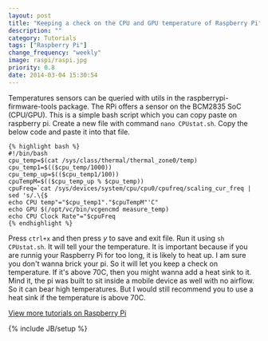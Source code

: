 ```yaml
---
layout: post
title: "Keeping a check on the CPU and GPU temperature of Raspberry Pi"
description: ""
category: Tutorials
tags: ["Raspberry Pi"]
change_frequency: "weekly"
image: raspi/raspi.jpg
priority: 0.8
date: 2014-03-04 15:30:54
---
```


Temperatures sensors can be queried with utils in the raspberrypi-firmware-tools package. The RPi offers a sensor on the BCM2835 SoC (CPU/GPU).
This is a simple bash script which you can copy paste on raspberry pi. Create a new file with command `nano CPUstat.sh`. Copy the below code and paste it into that file.

	{% highlight bash %}
	#!/bin/bash
	cpu_temp=$(cat /sys/class/thermal/thermal_zone0/temp)
	cpu_temp1=$(($cpu_temp/1000))
	cpu_temp_up=$(($cpu_temp1/100))
	cpuTempM=$(($cpu_temp_up % $cpu_temp))
	cpuFreq=`cat /sys/devices/system/cpu/cpu0/cpufreq/scaling_cur_freq | sed 's/.\{$
	echo CPU temp"="$cpu_temp1"."$cpuTempM"'C"
	echo GPU $(/opt/vc/bin/vcgencmd measure_temp)
	echo CPU Clock Rate"="$cpuFreq
	{% endhighlight %}


Press `ctrl+x` and then press *y* to save and exit file. Run it using `sh CPUstat.sh`. It will tell your the temperature. It is important because if you are runnig your Raspberry Pi for too long, it is likely to heat up. I am sure you don't wanna brick your pi. So it will let you keep a check on temperature. If it's above 70C, then you might wanna add a heat sink to it. Mind it, the pi was built to sit inside a mobile device as well with no airflow. So it can bear high temperatures. But I would still recommend you to use a heat sink if the temperature is above 70C.

<a href="/pages/toc-raspberrypi.html">View more tutorials on Raspberry Pi</a>

{% include JB/setup %}
